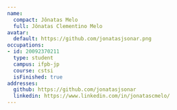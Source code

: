```yaml
---
name:
  compact: Jônatas Melo
  full: Jônatas Clementino Melo
avatar:
  default: https://github.com/jonatasjsonar.png
occupations:
- id: 20092370211
  type: student
  campus: ifpb-jp
  course: cstsi
  isFinished: true
addresses:
  github: https://github.com/jonatasjsonar
  linkedin: https://www.linkedin.com/in/jonatascmelo/
---
```

